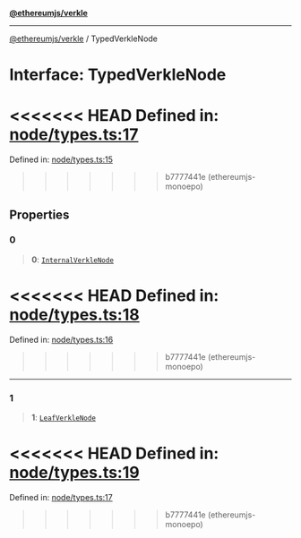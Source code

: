 [**@ethereumjs/verkle**](../README.md)

***

[@ethereumjs/verkle](../README.md) / TypedVerkleNode

# Interface: TypedVerkleNode

<<<<<<< HEAD
Defined in: [node/types.ts:17](https://github.com/ethereumjs/ethereumjs-monorepo/blob/master/packages/verkle/src/node/types.ts#L17)
=======
Defined in: [node/types.ts:15](https://github.com/Dargon789/ethereumjs-monorepo/blob/master/packages/verkle/src/node/types.ts#L15)
>>>>>>> b7777441e (ethereumjs-monoepo)

## Properties

### 0

> **0**: [`InternalVerkleNode`](../classes/InternalVerkleNode.md)

<<<<<<< HEAD
Defined in: [node/types.ts:18](https://github.com/ethereumjs/ethereumjs-monorepo/blob/master/packages/verkle/src/node/types.ts#L18)
=======
Defined in: [node/types.ts:16](https://github.com/Dargon789/ethereumjs-monorepo/blob/master/packages/verkle/src/node/types.ts#L16)
>>>>>>> b7777441e (ethereumjs-monoepo)

***

### 1

> **1**: [`LeafVerkleNode`](../classes/LeafVerkleNode.md)

<<<<<<< HEAD
Defined in: [node/types.ts:19](https://github.com/ethereumjs/ethereumjs-monorepo/blob/master/packages/verkle/src/node/types.ts#L19)
=======
Defined in: [node/types.ts:17](https://github.com/Dargon789/ethereumjs-monorepo/blob/master/packages/verkle/src/node/types.ts#L17)
>>>>>>> b7777441e (ethereumjs-monoepo)
